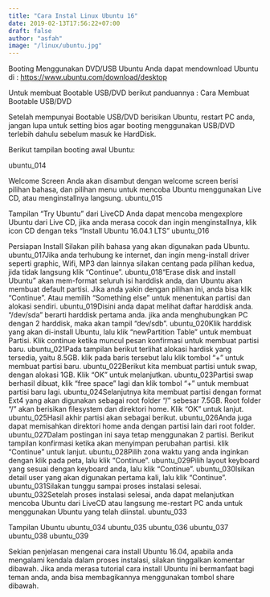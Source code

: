 ```yaml
---
title: "Cara Instal Linux Ubuntu 16"
date: 2019-02-13T17:56:22+07:00
draft: false
author: "asfah"
image: "/linux/ubuntu.jpg"
---
```


Booting Menggunakan DVD/USB Ubuntu
Anda dapat mendownload Ubuntu di : https://www.ubuntu.com/download/desktop

Untuk membuat Bootable USB/DVD berikut panduannya : Cara Membuat Bootable USB/DVD

Setelah mempunyai Bootable USB/DVD berisikan Ubuntu, restart PC anda, jangan lupa untuk setting bios agar booting menggunakan USB/DVD terlebih dahulu sebelum masuk ke HardDisk.

Berikut tampilan booting awal Ubuntu:

ubuntu_014

Welcome Screen
Anda akan disambut dengan welcome screen berisi pilihan bahasa, dan pilihan menu untuk mencoba Ubuntu menggunakan Live CD, atau menginstallnya langsung.
ubuntu_015

Tampilan “Try Ubuntu” dari LiveCD
Anda dapat mencoba mengexplore Ubuntu dari Live CD, jika anda merasa cocok dan ingin menginstallnya, klik icon CD dengan teks “Install Ubuntu 16.04.1 LTS”
ubuntu_016

Persiapan Install
Silakan pilih bahasa yang akan digunakan pada Ubuntu.
ubuntu_017Jika anda terhubung ke internet, dan ingin meng-install driver seperti graphic, Wifi, MP3 dan lainnya silakan centang pada pilihan kedua, jida tidak langsung klik “Continue”.
ubuntu_018“Erase disk and install Ubuntu” akan mem-format seluruh isi harddisk anda, dan Ubuntu akan membuat default partisi. Jika anda yakin dengan pilihan ini, anda bisa klik “Continue”. Atau memilih “Something else” untuk menentukan partisi dan alokasi sendiri.
ubuntu_019Disini anda dapat melihat daftar harddisk anda. “/dev/sda” berarti harddisk pertama anda. jika anda menghubungkan PC dengan 2 harddisk, maka akan tampil “dev/sdb”.
ubuntu_020Klik harddisk yang akan di-install Ubuntu, lalu klik “newPartition Table” untuk membuat Partisi. Klik continue ketika muncul pesan konfirmasi untuk membuat partisi baru.
ubuntu_021Pada tampilan berikut terlihat alokasi hardisk yang tersedia, yaitu 8.5GB. klik pada baris tersebut lalu klik tombol “+” untuk membuat partisi baru.
ubuntu_022Berikut kita membuat partisi untuk swap, dengan alokasi 1GB. Klik “OK” untuk melanjutkan.
ubuntu_023Partisi swap berhasil dibuat, klik “free space” lagi dan klik tombol “+” untuk membuat partisi baru lagi.
ubuntu_024Selanjutnya kita membuat partisi dengan format Ext4 yang akan digunakan sebagai root folder “/” sebesar 7.5GB. Root folder “/” akan berisikan filesystem dan direktori home. Klik “OK” untuk lanjut.
ubuntu_025Hasil akhir partisi akan sebagai berikut.
ubuntu_026Anda juga dapat memisahkan direktori home anda dengan partisi lain dari root folder.
ubuntu_027Dalam postingan ini saya tetap menggunakan 2 partisi. Berikut tampilan konfirmasi ketika akan menyimpan perubahan partisi. klik “Continue” untuk lanjut.
ubuntu_028Pilih zona waktu yang anda inginkan dengan klik pada peta, lalu klik “Continue”.
ubuntu_029Pilih layout keyboard yang sesuai dengan keyboard anda, lalu klik “Continue”.
ubuntu_030Isikan detail user yang akan digunakan pertama kali, lalu klik “Continue”.
ubuntu_031Silakan tunggu sampai proses instalasi selesai.
ubuntu_032Setelah proses instalasi selesai, anda dapat melanjutkan mencoba Ubuntu dari LiveCD atau langsung me-restart PC anda untuk menggunakan Ubuntu yang telah diinstal.
ubuntu_033

Tampilan Ubuntu
ubuntu_034
ubuntu_035
ubuntu_036
ubuntu_037
ubuntu_038
ubuntu_039

Sekian penjelasan mengenai cara install Ubuntu 16.04, apabila anda mengalami kendala dalam proses instalasi, silakan tinggalkan komentar dibawah. Jika anda merasa tutorial cara install Ubuntu ini bermanfaat bagi teman anda, anda bisa membagikannya menggunakan tombol share dibawah.